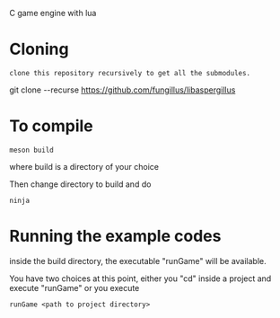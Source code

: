 C game engine with lua


Cloning
=======

```
clone this repository recursively to get all the submodules.
```

git clone --recurse https://github.com/fungillus/libaspergillus

To compile
==========

```
meson build
```

where build is a directory of your choice

Then change directory to build and do

```
ninja
```

Running the example codes
========================

inside the build directory, the executable "runGame" will be available.

You have two choices at this point, either you "cd" inside a project and execute "runGame"
or you execute

```
runGame <path to project directory>
```
